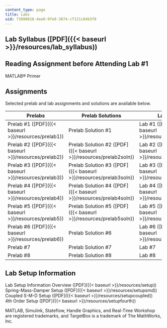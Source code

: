 ```yaml
---
content_type: page
title: Labs
uid: 73890816-4ee0-9fe8-3874-cf121c84b3f8
---
```


Lab Syllabus ([PDF]({{< baseurl >}}/resources/lab_syllabus))
------------------------------------------------------------

Reading Assignment before Attending Lab #1
------------------------------------------

MATLAB® Primer

Assignments
-----------

Selected prelab and lab assignments and solutions are available below.

| Prelabs | Prelab Solutions | Labs | Lab Solutions |
| --- | --- | --- | --- |
| Prelab #1 ([PDF]({{< baseurl >}}/resources/prelab1)) | Prelab Solution #1 | Lab #1 ([PDF]({{< baseurl >}}/resources/lab1)) | Lab Solution #1 ([PDF]({{< baseurl >}}/resources/lab1soln)) |
| Prelab #2 ([PDF]({{< baseurl >}}/resources/prelab2)) | Prelab Solution #2 ([PDF]({{< baseurl >}}/resources/prelab2soln)) | Lab #2 ([PDF]({{< baseurl >}}/resources/lab2)) | Lab Solution #2 |
| Prelab #3 ([PDF]({{< baseurl >}}/resources/prelab3)) | Prelab Solution #3 ([PDF]({{< baseurl >}}/resources/prelab3soln)) | Lab #3 ([PDF]({{< baseurl >}}/resources/lab3)) | Lab Solution #3 ([PDF]({{< baseurl >}}/resources/lab3soln)) |
| Prelab #4 ([PDF]({{< baseurl >}}/resources/prelab4)) | Prelab Solution #4 ([PDF]({{< baseurl >}}/resources/prelab4soln)) | Lab #4 ([PDF]({{< baseurl >}}/resources/lab4)) | Lab Solution #4 |
| Prelab #5 ([PDF]({{< baseurl >}}/resources/prelab5)) | Prelab Solution #5 ([PDF]({{< baseurl >}}/resources/prelab5soln)) | Lab #5 ([PDF]({{< baseurl >}}/resources/lab5)) | Lab Solution #5 ([PDF]({{< baseurl >}}/resources/lab5soln)) |
| Prelab #6 ([PDF]({{< baseurl >}}/resources/prelab6)) | Prelab Solution #6 | Lab #6 ([PDF]({{< baseurl >}}/resources/lab6)) | Lab Solution #6 |
| Prelab #7 | Prelab Solution #7 | Lab #7 | Lab Solution #7 |
| Prelab #8 | Prelab Solution #8 | Lab #8 | Lab Solution #8 

Lab Setup Information
---------------------

Lab Setup Information Overview ([PDF]({{< baseurl >}}/resources/setup))  
Spring-Mass-Damper Setup ([PDF]({{< baseurl >}}/resources/setupsmd))  
Coupled S-M-D Setup ([PDF]({{< baseurl >}}/resources/setupcoupled))  
4th Order Setup ([PDF]({{< baseurl >}}/resources/setupfourth))

MATLAB, Simulink, Stateflow, Handle Graphics, and Real-Time Workshop are registered trademarks, and TargetBox is a trademark of The MathWorks, Inc.